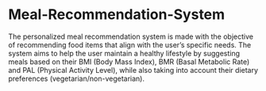 # Meal-Recommendation-System
The personalized meal recommendation system is made with the objective of recommending food items that align with the user’s specific needs. The system aims to help the user maintain a healthy lifestyle by suggesting meals based on their BMI (Body Mass Index), BMR (Basal Metabolic Rate) and PAL (Physical Activity Level), while also taking into account their dietary preferences (vegetarian/non-vegetarian).
